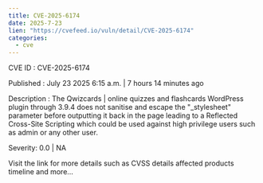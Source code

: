```yaml
--- 
title: CVE-2025-6174
date: 2025-7-23
lien: "https://cvefeed.io/vuln/detail/CVE-2025-6174"
categories:
  - cve
---
```


CVE ID : CVE-2025-6174

Published :  July 23
2025
6:15 a.m. | 7 hours
14 minutes ago

Description : The Qwizcards | online quizzes and flashcards WordPress plugin through 3.9.4 does not sanitise and escape the "_stylesheet" parameter before outputting it back in the page
leading to a Reflected Cross-Site Scripting which could be used against high privilege users such as admin or any other user.

Severity: 0.0 | NA

Visit the link for more details
such as CVSS details
affected products
timeline
and more...
